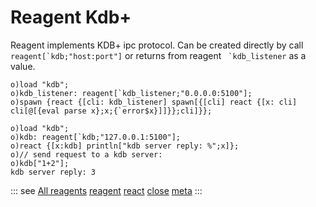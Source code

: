 # Reagent Kdb+

Reagent implements KDB+ ipc protocol. Can be created directly by call ``reagent[`kdb;"host:port"]`` or
returns from reagent `` `kdb_listener`` as a vаlue.

```o
o)load "kdb";
o)kdb_listener: reagent[`kdb_listener;"0.0.0.0:5100"];
o)spawn {react {[cli: kdb_listener] spawn[{[cli] react {[x: cli] cli[@[{eval parse x};x;{`error$x}]]}};cli]}};
```

```o
o)load "kdb";
o)kdb: reagent[`kdb;"127.0.0.1:5100"];
o)react {[x:kdb] println["kdb server reply: %";x]};
o)// send request to a kdb server:
o)kdb["1+2"];
kdb server reply: 3
```

::: see
[All reagents](/reference/types/reagents/overview.md)
[reagent](/verbs/concurrency/reagent.md)
[react](/verbs/concurrency/react.md)
[close](/verbs/concurrency/close.md)
[meta](/verbs/other/meta.md)
:::

